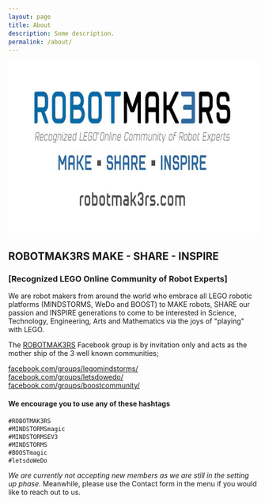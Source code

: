 ```yaml
---
layout: page
title: About
description: Some description.
permalink: /about/
---
```


<img width="700" height="350" itemprop="image" class="img-rounded" src="/assets/img/RM3.jpg" style="padding: 0px;" alt="Your Name">

## ROBOTMAK3RS  MAKE - SHARE - INSPIRE
### [Recognized LEGO Online Community of Robot Experts]


We are robot makers from around the world who embrace all LEGO robotic platforms (MINDSTORMS, WeDo and BOOST) to MAKE robots, SHARE our passion and INSPIRE generations to come to be interested in Science, Technology, Engineering, Arts and Mathematics via the joys of "playing" with LEGO.


The <a href="https://www.facebook.com/groups/Robotmak3rsRLOC/">ROBOTMAK3RS</a> Facebook group is by invitation only and acts as the mother ship of the 3 well known communities;

<a href="https://www.facebook.com/groups/legomindstorms/">facebook.com/groups/legomindstorms/</a><br>
<a href="https://www.facebook.com/groups/letsdowedo/">facebook.com/groups/letsdowedo/</a><br>
<a href="https://www.facebook.com/groups/BOOSTcommunity/">facebook.com/groups/boostcommunity/</a><br>

#### We encourage you to use any of these hashtags 
    #ROBOTMAK3RS
	#MINDSTORMSmagic 
	#MINDSTORMSEV3  
	#MINDSTORMS
	#BOOSTmagic 
	#letsdoWeDo

<em>We are currently not accepting new members as we are still in the setting up phase.</em>
Meanwhile, please use the Contact form in the menu if you would like to reach out to us.

